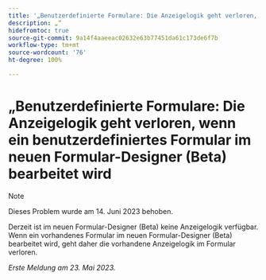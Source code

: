 ```yaml
---
title: '„Benutzerdefinierte Formulare: Die Anzeigelogik geht verloren, wenn ein benutzerdefiniertes Formular im neuen Formular-Designer (Beta) bearbeitet wird“'
description: „“
hidefromtoc: true
source-git-commit: 9a14f4aaeeac02632e63b77451da61c173de6f7b
workflow-type: tm+mt
source-wordcount: '76'
ht-degree: 100%

---
```



# „Benutzerdefinierte Formulare: Die Anzeigelogik geht verloren, wenn ein benutzerdefiniertes Formular im neuen Formular-Designer (Beta) bearbeitet wird

>[!NOTE]
>
>Dieses Problem wurde am 14. Juni 2023 behoben.

Derzeit ist im neuen Formular-Designer (Beta) keine Anzeigelogik verfügbar. Wenn ein vorhandenes Formular im neuen Formular-Designer (Beta) bearbeitet wird, geht daher die vorhandene Anzeigelogik im Formular verloren.

_Erste Meldung am 23. Mai 2023._

